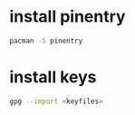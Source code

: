 # install pinentry

```sh
pacman -S pinentry
```

# install keys

```sh
gpg --import <keyfiles>
```
